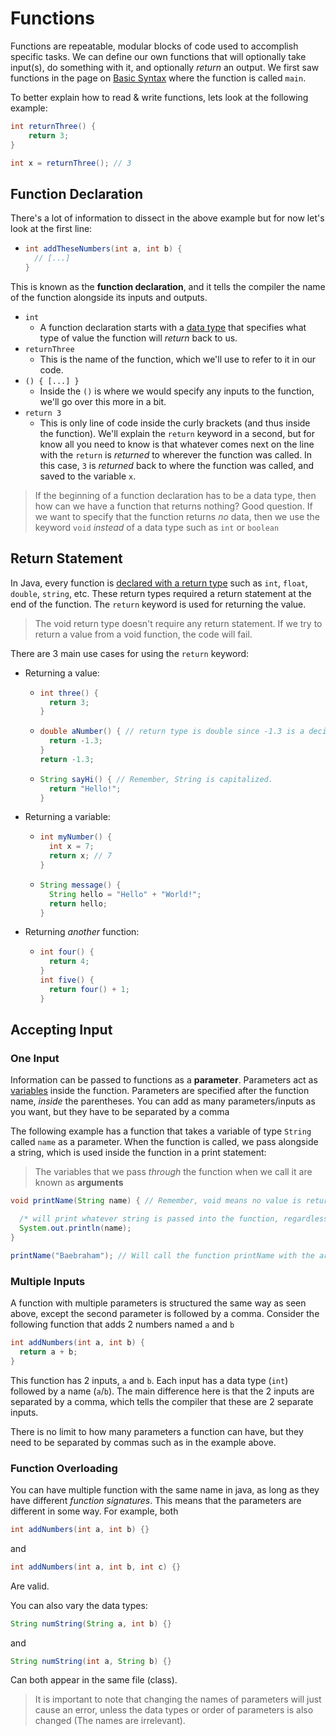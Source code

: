 # Functions




Functions are repeatable, modular blocks of code used to accomplish specific tasks. We can define our own functions that will optionally take input(s), do something with it, and optionally *return* an output. We first saw functions in the page on [Basic Syntax](./Basic-Syntax.md) where the function is called `main`.

To better explain how to read & write functions, lets look at the following example:

```java
int returnThree() {
    return 3;
}

int x = returnThree(); // 3

```

## Function Declaration

There's a lot of information to dissect in the above example but for now let's look at the first line:

- ```java
  int addTheseNumbers(int a, int b) { 
    // [...]
  }
  ```

This is known as the **function declaration**, and it tells the compiler the name of the function alongside its inputs and outputs.

- `int`
  - A function declaration starts with a [data type](./Variables.md#data-types) that specifies what type of value the function will *return* back to us.
- `returnThree`
  - This is the name of the function, which we'll use to refer to it in our code.
- `() { [...] }`
  - Inside the `()` is where we would specify any inputs to the function, we'll go over this more in a bit.
- `return 3`
  - This is only line of code inside the curly brackets (and thus inside the function). We'll explain the `return` keyword in a second, but for know all you need to know is that whatever comes next on the line with the `return` is *returned* to wherever the function was called. In this case, `3` is *returned* back to where the function was called, and saved to the variable `x`.

> If the beginning of a function declaration has to be a data type, then how can we have a function that returns nothing? Good question. If we want to specify that the function returns *no* data, then we use the keyword `void` *instead* of a data type such as `int` or `boolean`

## Return Statement

In Java, every function is [declared with a return type](./Functions.md#function-declaration) such as `int`, `float`, `double`, `string`, etc. These return types required a return statement at the end of the function. The `return` keyword is used for returning the value.

> The void return type doesn't require any return statement. If we try to return a value from a void function, the code will fail.

There are 3 main use cases for using the `return` keyword:

- Returning a value:
  - ```java
    int three() {
      return 3;
    }
    ```
  - ```java
    double aNumber() { // return type is double since -1.3 is a decimal.
      return -1.3;
    }
    return -1.3;
    ```
  - ```java
    String sayHi() { // Remember, String is capitalized.
      return "Hello!";
    }
    ```
- Returning a variable:
  - ```java
    int myNumber() {
      int x = 7;
      return x; // 7
    }
    ```
  - ```java
    String message() {
      String hello = "Hello" + "World!";
      return hello;
    }
    ```
- Returning *another* function:
  - ```java
    int four() {
      return 4;
    }
    int five() {
      return four() + 1;
    }
    ```

## Accepting Input

### One Input

Information can be passed to functions as a **parameter**. Parameters act as [variables](./Variables.md) inside the function. Parameters are specified after the function name, *inside* the parentheses. You can add as many parameters/inputs as you want, but they have to be separated by a comma

The following example has a function that takes a variable of type `String` called `name` as a parameter. When the function is called, we pass alongside a string, which is used inside the function in a print statement:

> The variables that we pass *through* the function when we call it are known as **arguments**

```java
void printName(String name) { // Remember, void means no value is returned from the function.

  /* will print whatever string is passed into the function, regardless of if what we pass in is a variable, a call to another function, a normal string, etc. */
  System.out.println(name); 
}

printName("Baebraham"); // Will call the function printName with the argument "Baebraham"
```

### Multiple Inputs

A function with multiple parameters is structured the same way as seen above, except the second parameter is followed by a comma. Consider the following function that adds 2 numbers named `a` and `b`

```java
int addNumbers(int a, int b) {
  return a + b;
}
```

This function has 2 inputs, `a` and `b`. Each input has a data type (`int`) followed by a name (`a`/`b`). The main difference here is that the 2 inputs are separated by a comma, which tells the compiler that these are 2 separate inputs.

There is no limit to how many parameters a function can have, but they need to be separated by commas such as in the example above.

### Function Overloading

You can have multiple function with the same name in java, as long as they have different *function signatures*. This means that the parameters are different in some way. For example, both 

```java
int addNumbers(int a, int b) {}
```
and 
```java
int addNumbers(int a, int b, int c) {}
```

Are valid.

You can also vary the data types:

```java
String numString(String a, int b) {}
```
and
```java
String numString(int a, String b) {}
```

Can both appear in the same file (class).

>It is important to note that changing the names of parameters will just cause an error, unless the data types or order of parameters is also changed (The names are irrelevant).
